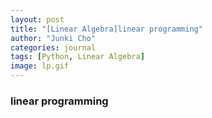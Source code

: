 ```yaml
---
layout: post
title: "[Linear Algebra]linear programming"
author: "Junki Cho"
categories: journal
tags: [Python, Linear Algebra]
image: lp.gif
---
```

### linear programming
